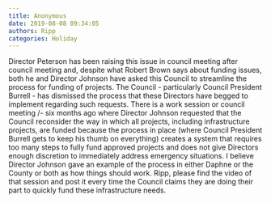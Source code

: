 ```yaml
---
title: Anonymous
date: 2019-08-08 09:34:05
authors: Ripp
categories: Holiday
---
```


 Director Peterson has been raising this issue in council meeting after council meeting and, despite what Robert Brown says about funding issues, both he and Director Johnson have asked this Council to streamline the process for funding of projects.  The Council - particularly Council President Burrell - has dismissed the process that these Directors have begged to implement regarding such requests.  There is a work session or council meeting  /- six months ago where Director Johnson requested that the Council reconsider the way in which all projects, including infrastructure projects, are funded because the process in place (where Council President Burrell gets to keep his thumb on everything) creates a system that requires too many steps to fully fund approved projects and does not give Directors enough discretion to immediately address emergency situations. I believe Director Johnson gave an example of the process in either Daphne or the County or both as how things should work.  Ripp, please find the video of that session and post it every time the Council claims they are doing their part to quickly fund these infrastructure needs.